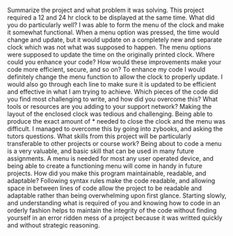 Summarize the project and what problem it was solving.
This project required a 12 and 24 hr clock to be displayed at the same time. 
What did you do particularly well?
I was able to form the menu of the clock and make it somewhat functional. When a menu option was pressed, the time would change and update, but it would update on a completely new and separate clock which was not what was supposed to happen. The menu options were supposed to update the time on the originally printed clock. 
Where could you enhance your code? How would these improvements make your code more efficient, secure, and so on?
To enhance my code I would definitely change the menu function to allow the clock to properly update. I would also go through each line to make sure it is updated to be efficient and effective in what I am trying to achieve. 
Which pieces of the code did you find most challenging to write, and how did you overcome this? What tools or resources are you adding to your support network?
Making the layout of the enclosed clock was tedious and challenging. Being able to produce the exact amount of * needed to close the clock and the menu was difficult. I managed to overcome this by going into zybooks, and asking the tutors questions. 
What skills from this project will be particularly transferable to other projects or course work?
Being about to code a menu is a very valuable, and basic skill that can be used in many future assignments. A menu is needed for most any user operated device, and being able to create a functioning menu will come in handy in future projects. 
How did you make this program maintainable, readable, and adaptable?
Following syntax rules make the code readable, and allowing space in between lines of code allow the project to be readable and adaptable rather than being overwhelming upon first glance. Starting slowly, and understanding what is required of you and knowing how to code in an orderly fashion helps to maintain the integrity of the code without finding yourself in an error ridden mess of a project because it was writted quickly and without strategic reasoning. 
